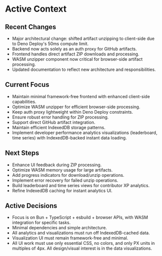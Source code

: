 # Active Context

## Recent Changes
- Major architectural change: shifted artifact unzipping to client-side due to Deno Deploy's 50ms compute limit.
- Backend now acts solely as an auth proxy for GitHub artifacts.
- Frontend handles direct artifact ZIP downloads and processing.
- WASM unzipper component now critical for browser-side artifact processing.
- Updated documentation to reflect new architecture and responsibilities.

## Current Focus
- Maintain minimal framework-free frontend with enhanced client-side capabilities.
- Optimize WASM unzipper for efficient browser-side processing.
- Keep auth proxy lightweight within Deno Deploy constraints.
- Ensure robust error handling for ZIP processing.
- Support direct GitHub artifact integration.
- Maintain efficient IndexedDB storage patterns.
- Implement developer performance analytics visualizations (leaderboard, time series) with IndexedDB-backed instant data loading.

## Next Steps
- Enhance UI feedback during ZIP processing.
- Optimize WASM memory usage for large artifacts.
- Add progress indicators for download/unzip operations.
- Implement error recovery for failed unzip operations.
- Build leaderboard and time series views for contributor XP analytics.
- Refine IndexedDB caching for instant analytics UI.

## Active Decisions
- Focus is on Bun + TypeScript + esbuild + browser APIs, with WASM integration for specific tasks.
- Minimal dependencies and simple architecture.
- All analytics and visualizations must run off IndexedDB-cached data.
- Visualization UI must remain framework-free and minimal.
- All UI work must use only essential CSS, no colors, and only PX units in multiples of 4px. All design/visual interest is in the data visualizations.
